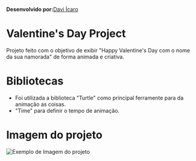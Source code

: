 **Desenvolvido por:**[Davi Ícaro](https://github.com/DaviIcaro)

# Valentine's Day Project

Projeto feito com o objetivo de exibir "Happy Valentine's Day com o nome da sua namorada" de forma animada e criativa.

# Bibliotecas
- Foi utilizada a biblioteca "Turtle" como principal ferramente para da animação as coisas.
- "Time" para definir o tempo de animação.

# Imagem do projeto

![Exemplo de Imagem do projeto](https://user-images.githubusercontent.com/108202235/218622799-9546c302-9af9-4f67-9c72-7bd67082462e.JPG)
